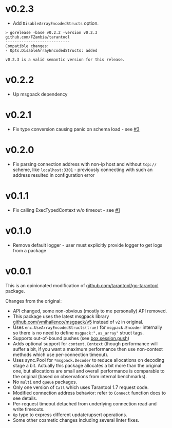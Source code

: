 v0.2.3
======

* Add `DisableArrayEncodedStructs` option.

```
> gorelease -base v0.2.2 -version v0.2.3
github.com/FZambia/tarantool
----------------------------
Compatible changes:
- Opts.DisableArrayEncodedStructs: added

v0.2.3 is a valid semantic version for this release.
```

v0.2.2
======

* Up msgpack dependency

v0.2.1
======

* Fix type conversion causing panic on schema load - see [#3](https://github.com/FZambia/tarantool/issues/3)

v0.2.0
======

* Fix parsing connection address with non-ip host and without `tcp://` scheme, like `localhost:3301` - previously connecting with such an address resulted in configuration error

v0.1.1
======

* Fix calling ExecTypedContext w/o timeout - see [#1](https://github.com/FZambia/tarantool/pull/1)

v0.1.0
======

* Remove default logger - user must explicitly provide logger to get logs from a package

v0.0.1
======

This is an opinionated modification of [github.com/tarantool/go-tarantool](https://github.com/tarantool/go-tarantool) package.

Changes from the original:

* API changed, some non-obvious (mostly to me personally) API removed.
* This package uses the latest msgpack library [github.com/vmihailenco/msgpack/v5](https://github.com/vmihailenco/msgpack) instead of `v2` in original.
* Uses `enc.UseArrayEncodedStructs(true)` for `msgpack.Encoder` internally so there is no need to define `msgpack:",as_array"` struct tags.
* Supports out-of-bound pushes (see [box.session.push](https://www.tarantool.io/en/doc/latest/reference/reference_lua/box_session/#box-session-push))
* Adds optional support for `context.Context` (though performance will suffer a bit, if you want a maximum performance then use non-context methods which use per-connection timeout).
* Uses sync.Pool for `*msgpack.Decoder` to reduce allocations on decoding stage a bit. Actually this package allocates a bit more than the original one, but allocations are small and overall performance is comparable to the original (based on observations from internal benchmarks). 
* No `multi` and `queue` packages.
* Only one version of `Call` which uses Tarantool 1.7 request code.
* Modified connection address behavior: refer to `Connect` function docs to see details.
* Per-request timeout detached from underlying connection read and write timeouts.
* `Op` type to express different update/upsert operations.
* Some other cosmetic changes including several linter fixes.
